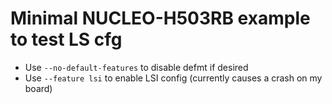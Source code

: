 # Minimal NUCLEO-H503RB example to test LS cfg

- Use `--no-default-features` to disable defmt if desired
- Use `--feature lsi` to enable LSI config (currently causes a crash on my board)
